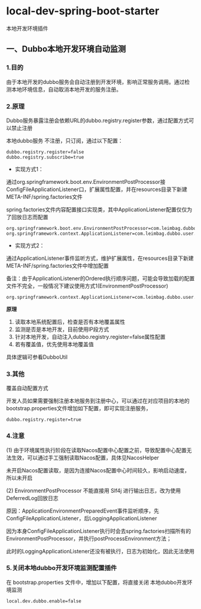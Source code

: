 # local-dev-spring-boot-starter

本地开发环境插件

## 一、Dubbo本地开发环境自动监测

### 1.目的

由于本地开发的dubbo服务会自动注册到开发环境，影响正常服务调用。通过检测本地环境信息，自动取消本地开发的服务注册。

### 2.原理

Dubbo服务暴露注册会依赖URL的dubbo.registry.register参数，通过配置方式可以禁止注册

本地dubbo服务 不注册，只订阅，通过以下配置：
```
dubbo.registry.register=false
dubbo.registry.subscribe=true
```

* 实现方式1：

通过org.springframework.boot.env.EnvironmentPostProcessor接ConfigFileApplicationListener口，扩展属性配置，并在resources目录下新建META-INF/spring.factories文件

spring.factories文件内容配置接口实现类，其中ApplicationListener配置仅仅为了回放日志而配置

```
org.springframework.boot.env.EnvironmentPostProcessor=com.leimbag.dubbo.user.processor.DubboLocalDevEnvironmentPostProcessor
org.springframework.context.ApplicationListener=com.leimbag.dubbo.user.processor.DubboLocalDevEnvironmentPostProcessor
```


* 实现方式2：

通过ApplicationListener<ApplicationEnvironmentPreparedEvent>事件监听方式，维护扩展属性，在resources目录下新建META-INF/spring.factories文件中增加配置

备注：由于ApplicationListener的Ordered执行顺序问题，可能会导致加载的配置文件不完全，一般情况下建议使用方式1(EnvironmentPostProcessor)

```
org.springframework.context.ApplicationListener=com.leimbag.dubbo.user.listener.DubboLocalDevEnvListener
```

**原理**

1. 读取本地系统配置后，检查是否有本地覆盖属性
2. 监测是否是本地开发，目前使用IP段方式
3. 针对本地开发，自动注入dubbo.registry.register=false属性配置
4. 若有覆盖值，优先使用本地覆盖值

具体逻辑可参看DubboUtil

### 3.其他

覆盖自动配置方式

开发人员如果需要强制注册本地服务到注册中心，可以通过在对应项目的本地的bootstrap.properties文件增加如下配置，即可实现注册服务，

```
dubbo.registry.register=true
```

### 4.注意

(1) 由于环境属性执行阶段在读取Nacos配置中心配置之前，导致配置中心配置无法生效，可以通过手工强制读取Nacos配置，具体见NacosHelper

未开启Nacos配置读取，是因为连接Nacos配置中心时间较久，影响启动速度，所以未开启

(2) EnvironmentPostProcessor 不能直接用 Slf4j 进行输出日志，改为使用DeferredLog回放日志

原因：ApplicationEnvironmentPreparedEvent事件监听顺序，先ConfigFileApplicationListener，后LoggingApplicationListener

因为本身ConfigFileApplicationListener执行时会去spring.factories扫描所有的EnvironmentPostProcessor，并执行postProcessEnvironment方法；

此时的LoggingApplicationListener还没有被执行，日志为初始化，因此无法使用

### 5.关闭本地dubbo开发环境监测配置插件

在 bootstrap.properties 文件中，增加以下配置，将直接关闭 本地dubbo开发环境监测

```
local.dev.dubbo.enable=false
```


